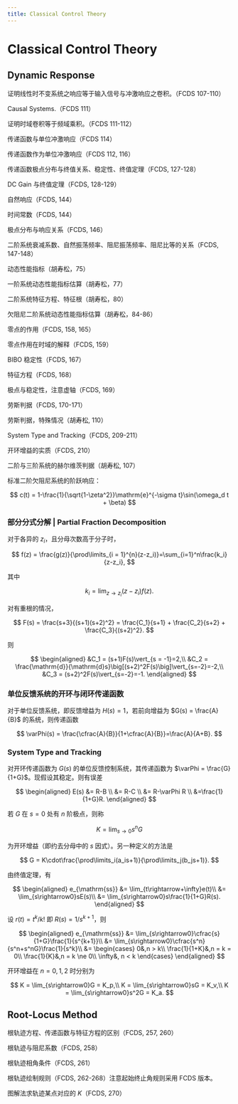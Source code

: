 ```yaml
---
title: Classical Control Theory
---
```


# Classical Control Theory

## Dynamic Response

证明线性时不变系统之响应等于输入信号与冲激响应之卷积。（FCDS 107-110）

Causal Systems.（FCDS 111）

证明时域卷积等于频域乘积。（FCDS 111-112）

传递函数与单位冲激响应（FCDS 114）

传递函数作为单位冲激响应（FCDS 112, 116）

传递函数极点分布与终值关系、稳定性、终值定理（FCDS, 127-128）

DC Gain 与终值定理（FCDS, 128-129）

自然响应（FCDS, 144）

时间常数（FCDS, 144）

极点分布与响应关系（FCDS, 146）

二阶系统衰减系数、自然振荡频率、阻尼振荡频率、阻尼比等的关系（FCDS, 147-148）

动态性能指标（胡寿松，75）

一阶系统动态性能指标估算（胡寿松，77）

二阶系统特征方程、特征根（胡寿松，80）

欠阻尼二阶系统动态性能指标估算（胡寿松，84-86）

零点的作用（FCDS, 158, 165）

零点作用在时域的解释（FCDS, 159）

BIBO 稳定性（FCDS, 167）

特征方程（FCDS, 168）

极点与稳定性，注意虚轴（FCDS, 169）

劳斯判据（FCDS, 170-171）

劳斯判据，特殊情况（胡寿松, 110）

System Type and Tracking（FCDS, 209-211）

开环增益的实质（FCDS, 210）

二阶与三阶系统的赫尔维茨判据（胡寿松, 107）

标准二阶欠阻尼系统的阶跃响应：

$$
c(t) = 1-\frac{1}{\sqrt{1-\zeta^2}}\mathrm{e}^{-\sigma t}\sin(\omega_d t + \beta)
$$


### 部分分式分解 | Partial Fraction Decomposition

对于各异的 $z_i$，且分母次数高于分子时，

$$
f(z) = \frac{g(z)}{\prod\limits_{i = 1}^{n}(z-z_i)}=\sum_{i=1}^n\frac{k_i}{z-z_i},
$$

其中

$$
k_i = \lim_{z\rightarrow z_i}(z-z_i)f(z).
$$

对有重根的情况，

$$
F(s) = \frac{s+3}{(s+1)(s+2)^2} = \frac{C_1}{s+1} + \frac{C_2}{s+2} + \frac{C_3}{(s+2)^2}.
$$

则

$$
\begin{aligned}
&C_1 = (s+1)F(s)\vert_{s = -1}=2,\\
&C_2 = \frac{\mathrm{d}}{\mathrm{d}s}\big[(s+2)^2F(s)\big]\vert_{s=-2}=-2,\\
&C_3 = (s+2)^2F(s)\vert_{s=-2}=-1.
\end{aligned}
$$

### 单位反馈系统的开环与闭环传递函数

对于单位反馈系统，即反馈增益为 $H(s) = 1$，若前向增益为 $G(s) = \frac{A}{B}$ 的系统，则传递函数

$$
\varPhi(s) = \frac{\cfrac{A}{B}}{1+\cfrac{A}{B}}=\frac{A}{A+B}.
$$


### System Type and Tracking

对开环传递函数为 $G(s)$ 的单位反馈控制系统，其传递函数为 $\varPhi = \frac{G}{1+G}$。现假设其稳定。则有误差

$$
\begin{aligned}
E(s) 
&= R-B \\
&= R-C \\
&= R-\varPhi R \\
&=\frac{1}{1+G}R.
\end{aligned}
$$

若 $G$ 在 $s=0$ 处有 $n$ 阶极点，则称

$$
K = \lim_{s\rightarrow0}s^nG
$$

为开环增益（即约去分母中的 $s$ 因式）。另一种定义的方法是

$$
G = K\cdot\frac{\prod\limits_i(a_is+1)}{\prod\limits_j(b_js+1)}.
$$

由终值定理，有

$$
\begin{aligned}
e_{\mathrm{ss}}
&= \lim_{t\rightarrow+\infty}e(t)\\
&= \lim_{s\rightarrow0}sE(s)\\
&= \lim_{s\rightarrow0}s\frac{1}{1+G}R(s).
\end{aligned}
$$

设 $r(t) = t^k/k!$ 即 $R(s) = 1/s^{k+1}$，则

$$
\begin{aligned}
e_{\mathrm{ss}}
&= \lim_{s\rightarrow0}\cfrac{s}{1+G}\frac{1}{s^{k+1}}\\
&= \lim_{s\rightarrow0}\cfrac{s^n}{s^n+s^nG}\frac{1}{s^k}\\
&= 
\begin{cases}
0&,n > k\\
\frac{1}{1+K}&,n = k = 0\\
\frac{1}{K}&,n = k \ne 0\\
\infty&, n < k
\end{cases}
\end{aligned}
$$

开环增益在 $n = 0, 1, 2$ 时分别为

$$
K = \lim_{s\rightarrow0}G = K_p,\\
K = \lim_{s\rightarrow0}sG = K_v,\\
K = \lim_{s\rightarrow0}s^2G = K_a.
$$


## Root-Locus Method

根轨迹方程、传递函数与特征方程的区别（FCDS, 257, 260）

根轨迹与阻尼系数（FCDS, 258）

根轨迹相角条件（FCDS, 261）

根轨迹绘制规则（FCDS, 262-268）注意起始终止角规则采用 FCDS 版本。

图解法求轨迹某点对应的 $K$（FCDS, 270）
